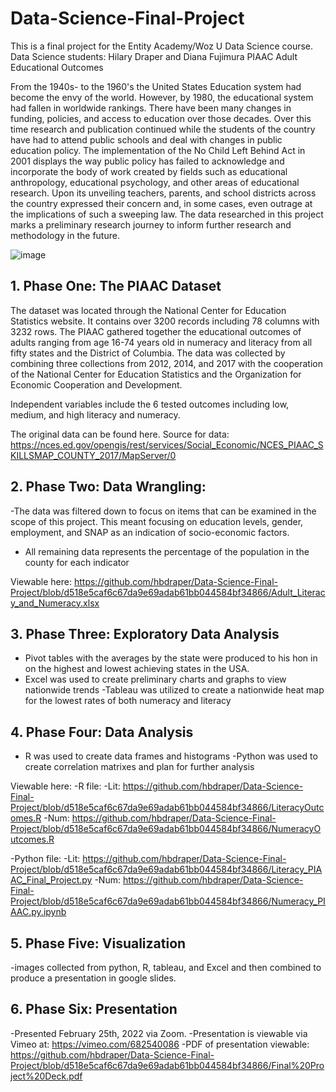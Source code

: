 # Data-Science-Final-Project
This is a final project for the Entity Academy/Woz U Data Science course.
Data Science students: Hilary Draper and Diana Fujimura
PIAAC Adult Educational Outcomes

From the 1940s- to the 1960's the United States Education system had become the envy of the world. However, by 1980, the educational system had fallen in worldwide rankings. There have been many changes in funding, policies, and access to education over those decades. Over this time research and publication continued while the students of the country have had to attend public schools and deal with changes in public education policy. The implementation of the No Child Left Behind Act in 2001 displays the way public policy has failed to acknowledge and incorporate the body of work created by fields such as educational anthropology, educational psychology, and other areas of educational research. Upon its unveiling teachers, parents, and school districts across the country expressed their concern and, in some cases, even outrage at the implications of such a sweeping law. The data researched in this project marks a preliminary research journey to inform further research and methodology in the future.

![image](https://user-images.githubusercontent.com/90987410/155908036-13d492d0-ccba-4d6f-a3a5-51ae79fa9c0f.png)


## 1.	Phase One: The PIAAC Dataset
The dataset was located through the National Center for Education Statistics website. It contains over 3200 records including 78 columns with 3232 rows. The PIAAC gathered together the educational outcomes of adults ranging from age 16-74 years old in numeracy and literacy from all fifty states and the District of Columbia. The data was collected by combining three collections from 2012, 2014, and 2017 with the cooperation of the National Center for Education Statistics and the Organization for Economic Cooperation and Development.

Independent variables include the 6 tested outcomes including low, medium, and high literacy and numeracy.

The original data can be found here.
Source for data: https://nces.ed.gov/opengis/rest/services/Social_Economic/NCES_PIAAC_SKILLSMAP_COUNTY_2017/MapServer/0


## 2.	Phase Two: Data Wrangling:

-The data was filtered down to focus on items that can be examined in the scope of this project. This meant focusing on education levels, gender, employment, and SNAP as an indication of socio-economic factors. 
- All remaining data represents the percentage of the population in the county for each indicator

Viewable here: https://github.com/hbdraper/Data-Science-Final-Project/blob/d518e5caf6c67da9e69adab61bb044584bf34866/Adult_Literacy_and_Numeracy.xlsx


## 3.	Phase Three: Exploratory Data Analysis
- Pivot tables with the averages by the state were produced to his hon in on the highest and lowest achieving states in the USA.
- Excel was used to create preliminary charts and graphs to view nationwide trends
-Tableau was utilized to create a nationwide heat map for the lowest rates of both numeracy and literacy


## 4. Phase Four: Data Analysis
- R was used to create data frames and histograms
-Python was used to create correlation matrixes and plan for further analysis

Viewable here: 
-R file: 
  -Lit: https://github.com/hbdraper/Data-Science-Final-Project/blob/d518e5caf6c67da9e69adab61bb044584bf34866/LiteracyOutcomes.R
  -Num: https://github.com/hbdraper/Data-Science-Final-Project/blob/d518e5caf6c67da9e69adab61bb044584bf34866/NumeracyOutcomes.R
  
-Python file:
  -Lit: https://github.com/hbdraper/Data-Science-Final-Project/blob/d518e5caf6c67da9e69adab61bb044584bf34866/Literacy_PIAAC_Final_Project.py
  -Num: https://github.com/hbdraper/Data-Science-Final-Project/blob/d518e5caf6c67da9e69adab61bb044584bf34866/Numeracy_PIAAC.py.ipynb

## 5. Phase Five: Visualization
-images collected from python, R, tableau, and Excel and then combined to produce a presentation in google slides. 


## 6. Phase Six: Presentation

-Presented February 25th, 2022 via Zoom.
-Presentation is viewable via Vimeo at: https://vimeo.com/682540086
-PDF of presentation viewable: https://github.com/hbdraper/Data-Science-Final-Project/blob/d518e5caf6c67da9e69adab61bb044584bf34866/Final%20Project%20Deck.pdf

